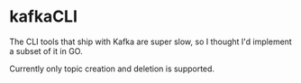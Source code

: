 # kafkaCLI

The CLI tools that ship with Kafka are super slow, so I thought I'd implement
a subset of it in GO.

Currently only topic creation and deletion is supported. 